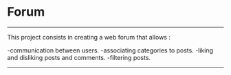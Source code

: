 # Forum

***

This project consists in creating a web forum that allows :

-communication between users.
-associating categories to posts.
-liking and disliking posts and comments.
-filtering posts.

***
